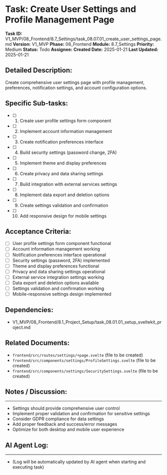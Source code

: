 # Task: Create User Settings and Profile Management Page

**Task ID:** V1_MVP/08_Frontend/8.7_Settings/task_08.07.01_create_user_settings_page.md
**Version:** V1_MVP
**Phase:** 08_Frontend
**Module:** 8.7_Settings
**Priority:** Medium
**Status:** Todo
**Assignee:**
**Created Date:** 2025-01-21
**Last Updated:** 2025-01-21

## Detailed Description:
Create comprehensive user settings page with profile management, preferences, notification settings, and account configuration options.

## Specific Sub-tasks:
- [ ] 1. Create user profile settings form component
- [ ] 2. Implement account information management
- [ ] 3. Create notification preferences interface
- [ ] 4. Build security settings (password change, 2FA)
- [ ] 5. Implement theme and display preferences
- [ ] 6. Create privacy and data sharing settings
- [ ] 7. Build integration with external services settings
- [ ] 8. Implement data export and deletion options
- [ ] 9. Create settings validation and confirmation
- [ ] 10. Add responsive design for mobile settings

## Acceptance Criteria:
- [ ] User profile settings form component functional
- [ ] Account information management working
- [ ] Notification preferences interface operational
- [ ] Security settings (password, 2FA) implemented
- [ ] Theme and display preferences functional
- [ ] Privacy and data sharing settings operational
- [ ] External service integration settings working
- [ ] Data export and deletion options available
- [ ] Settings validation and confirmation working
- [ ] Mobile-responsive settings design implemented

## Dependencies:
- V1_MVP/08_Frontend/8.1_Project_Setup/task_08.01.01_setup_sveltekit_project.md

## Related Documents:
- `frontend/src/routes/settings/+page.svelte` (file to be created)
- `frontend/src/components/settings/ProfileSettings.svelte` (file to be created)
- `frontend/src/components/settings/SecuritySettings.svelte` (file to be created)

## Notes / Discussion:
---
* Settings should provide comprehensive user control
* Implement proper validation and confirmation for sensitive settings
* Consider GDPR compliance for data settings
* Add proper feedback and success/error messages
* Optimize for both desktop and mobile user experience

## AI Agent Log:
---
* (Log will be automatically updated by AI agent when starting and executing task)